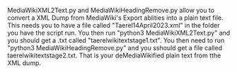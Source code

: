 MediaWikiXML2Text.py and MediaWikiHeadingRemove.py allow you to convert a XML Dump from MediaWiki's Export ablities into a plain text file.  This needs you to have a file called "Taerel14April2023.xml" in the folder you have the script run. You then run "python3 MediaWikiXML2Text.py" and you should get a .txt called "taerelwikitextstage1.txt". You then need to run "python3 MediaWikiHeadingRemove.py" and you sshould get a file called taerelwikitextstage2.txt. That is  your deMediaWikified plain text from tthe XML dump.  
